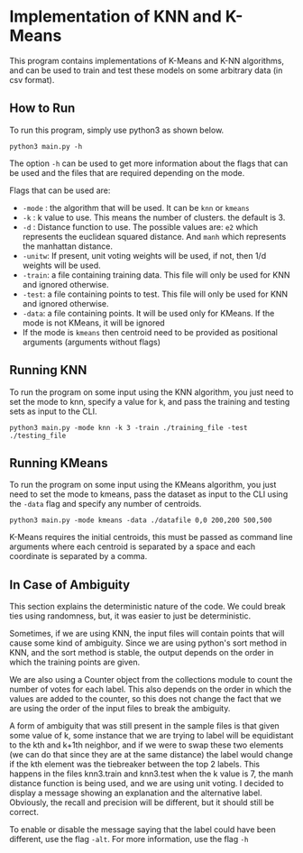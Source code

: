 # Implementation of KNN and K-Means

This program contains implementations of K-Means and K-NN algorithms, and can be used to 
train and test these models on some arbitrary data (in csv format). 

## How to Run

To run this program, simply use python3 as shown below. 
```
python3 main.py -h
```

The option `-h` can be used to get more information about the flags that can be used and 
the files that are required depending on the mode.

Flags that can be used are:

* `-mode` : the algorithm that will be used. It can be `knn` or `kmeans`
* `-k` : k value to use. This means the number of clusters. the default is 3.
* `-d` : Distance function to use. The possible values are: `e2` which represents the euclidean squared distance. And `manh` which represents the manhattan distance.
* `-unitw`: If present, unit voting weights will be used, if not, then 1/d weights will be used. 
* `-train`: a file containing training data. This file will only be used for KNN and ignored otherwise.
* `-test`: a file containing points to test. This file will only be used for KNN and ignored otherwise.
* `-data`: a file containing points. It will be used only for KMeans. If the mode is not KMeans, it will be ignored
* If the mode is `kmeans` then centroid need to be provided as positional arguments (arguments without flags)

## Running KNN

To run the program on some input using the KNN algorithm, you just need to set the mode to knn, 
specify a value for k, and pass the training and testing sets as input to the CLI.
```
python3 main.py -mode knn -k 3 -train ./training_file -test ./testing_file
```

## Running KMeans

To run the program on some input using the KMeans algorithm, you just need to set the mode to kmeans, pass the dataset as input to the CLI using the `-data` flag and specify any number of centroids.
```
python3 main.py -mode kmeans -data ./datafile 0,0 200,200 500,500
```

K-Means requires the initial centroids, this must be passed as command line arguments where each centroid is separated by a space and each coordinate is separated by a comma. 

## In Case of Ambiguity
This section explains the deterministic nature of the code. We could break ties using randomness, but,
it was easier to just be deterministic. 

Sometimes, if we are using KNN, the input files will contain points that will cause some kind of ambiguity. 
Since we are using python's sort method in KNN, and the sort method is stable, the output depends on the order 
in which the training points are given. 

We are also using a Counter object from the collections module to count the number of votes for each label. 
This also depends on the order in which the values are added to the counter, so this does not change the fact 
that we are using the order of the input files to break the ambiguity. 

A form of ambiguity that was still present in the sample files is that given some value of k, some instance 
that we are trying to label will be equidistant to the kth and k+1th neighbor, and if we were to swap these 
two elements (we can do that since they are at the same distance) the label would change if the kth element 
was the tiebreaker between the top 2 labels. This happens in the files knn3.train and knn3.test when the k 
value is 7, the manh distance function is being used, and we are using unit voting. I decided to display a 
message showing an explanation and the alternative label. Obviously, the recall and precision will be different, 
but it should still be correct.

To enable or disable the message saying that the label could have been different, use the flag `-alt`. For more information, use the flag `-h`
